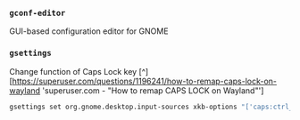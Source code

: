 ### `gconf-editor`
GUI-based configuration editor for GNOME

### `gsettings`

Change function of Caps Lock key [^][https://superuser.com/questions/1196241/how-to-remap-caps-lock-on-wayland 'superuser.com - "How to remap CAPS LOCK on Wayland"']
```sh
gsettings set org.gnome.desktop.input-sources xkb-options "['caps:ctrl_modifier']"
```
